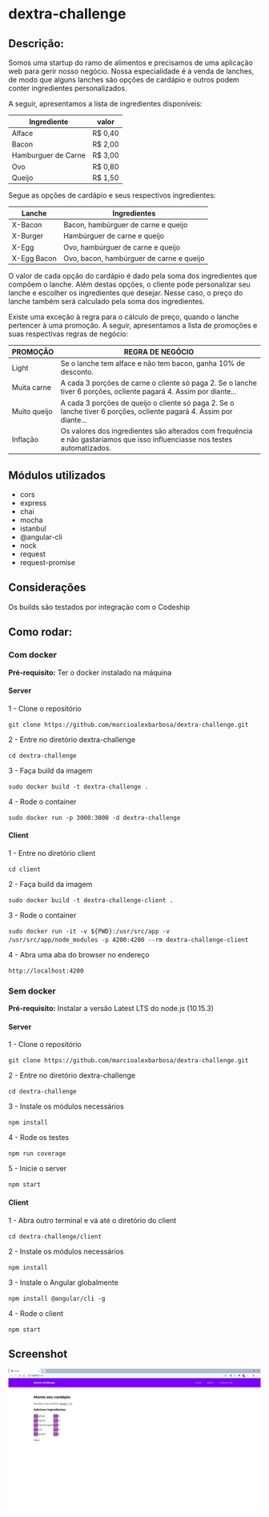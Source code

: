 # dextra-challenge

## Descrição:

Somos uma startup do ramo de alimentos e precisamos de uma aplicação web para gerir nosso negócio. Nossa especialidade é a venda de lanches, de modo que alguns lanches são opções de cardápio e outros podem conter ingredientes personalizados.

A seguir, apresentamos a lista de ingredientes disponíveis:

| Ingrediente         | valor   |
| --------------------|---------|
| Alface              | R$ 0,40 |
| Bacon               | R$ 2,00 |
| Hamburguer de Carne | R$ 3,00 |
| Ovo                 | R$ 0,80 |
| Queijo              | R$ 1,50 |

Segue as opções de cardápio e seus respectivos ingredientes:

| Lanche      | Ingredientes                             |
| ------------|------------------------------------------|
| X-Bacon     | Bacon, hambúrguer de carne e queijo      |
| X-Burger    | Hambúrguer de carne e queijo             |
| X-Egg       | Ovo, hambúrguer de carne e queijo        |
| X-Egg Bacon | Ovo, bacon, hambúrguer de carne e queijo |

O valor de cada opção do cardápio é dado pela soma dos ingredientes que compõem o lanche. Além destas opções, o cliente pode personalizar seu lanche e escolher os ingredientes que desejar. Nesse caso, o preço do lanche também será calculado pela soma dos ingredientes.

Existe uma exceção à regra para o cálculo de preço, quando o lanche pertencer à uma promoção. A seguir, apresentamos a lista de promoções e suas respectivas regras de negócio:

| PROMOÇÃO      | REGRA DE NEGÓCIO                             |
| ------------|------------------------------------------|
| Light     | Se o lanche tem alface e não tem bacon, ganha 10% de desconto.      |
| Muita carne    | A cada 3 porções de carne o cliente só paga 2. Se o lanche tiver 6 porções, ocliente pagará 4. Assim por diante...  |
| Muito queijo       | A cada 3 porções de queijo o cliente só paga 2. Se o lanche tiver 6 porções, ocliente pagará 4. Assim por diante...        |
| Inflação | Os valores dos ingredientes são alterados com frequência e não gastaríamos que isso influenciasse nos testes automatizados. |

## Módulos utilizados

* cors
* express
* chai
* mocha
* istanbul
* @angular-cli
* nock
* request 
* request-promise

## Considerações

Os builds são testados por integração com o Codeship

## Como rodar:

### Com docker

**Pré-requisito:** Ter o docker instalado na máquina

#### Server

1 - Clone o repositório

`git clone https://github.com/marcioalexbarbosa/dextra-challenge.git`

2 - Entre no diretório dextra-challenge

`cd dextra-challenge`

3 - Faça build da imagem

`sudo docker build -t dextra-challenge .`

4 - Rode o container

`sudo docker run -p 3000:3000 -d dextra-challenge`

#### Client

1 - Entre no diretório client

`cd client`

2 - Faça build da imagem

`sudo docker build -t dextra-challenge-client .`

3 - Rode o container

`sudo docker run -it -v ${PWD}:/usr/src/app -v /usr/src/app/node_modules -p 4200:4200 --rm dextra-challenge-client`

4 - Abra uma aba do browser no endereço

`http://localhost:4200`

### Sem docker

**Pré-requisito:** Instalar a versão Latest LTS do node.js (10.15.3)

#### Server

1 - Clone o repositório

`git clone https://github.com/marcioalexbarbosa/dextra-challenge.git`

2 - Entre no diretório dextra-challenge

`cd dextra-challenge`

3 - Instale os módulos necessários

`npm install`

4 - Rode os testes

`npm run coverage`

5 - Inicie o server

`npm start`

#### Client

1 - Abra outro terminal e vá até o diretório do client

`cd dextra-challenge/client`

2 - Instale os módulos necessários

`npm install`

3 - Instale o Angular globalmente

`npm install @angular/cli -g`

4 - Rode o client

`npm start`

## Screenshot

![Screenshot](screenshot.png)

